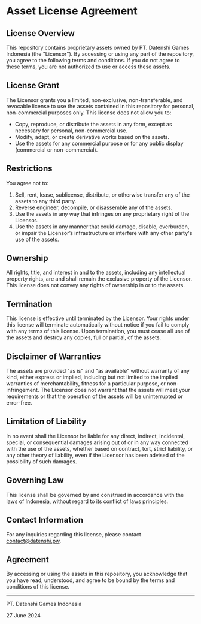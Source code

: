 # Asset License Agreement

## License Overview

This repository contains proprietary assets owned by PT. Datenshi Games Indonesia (the "Licensor"). By accessing or using any part of the repository, you agree to the following terms and conditions. If you do not agree to these terms, you are not authorized to use or access these assets.

## License Grant

The Licensor grants you a limited, non-exclusive, non-transferable, and revocable license to use the assets contained in this repository for personal, non-commercial purposes only. This license does not allow you to:
- Copy, reproduce, or distribute the assets in any form, except as necessary for personal, non-commercial use.
- Modify, adapt, or create derivative works based on the assets.
- Use the assets for any commercial purpose or for any public display (commercial or non-commercial).

## Restrictions

You agree not to:
1. Sell, rent, lease, sublicense, distribute, or otherwise transfer any of the assets to any third party.
2. Reverse engineer, decompile, or disassemble any of the assets.
3. Use the assets in any way that infringes on any proprietary right of the Licensor.
4. Use the assets in any manner that could damage, disable, overburden, or impair the Licensor’s infrastructure or interfere with any other party's use of the assets.

## Ownership

All rights, title, and interest in and to the assets, including any intellectual property rights, are and shall remain the exclusive property of the Licensor. This license does not convey any rights of ownership in or to the assets.

## Termination

This license is effective until terminated by the Licensor. Your rights under this license will terminate automatically without notice if you fail to comply with any terms of this license. Upon termination, you must cease all use of the assets and destroy any copies, full or partial, of the assets.

## Disclaimer of Warranties

The assets are provided "as is" and "as available" without warranty of any kind, either express or implied, including but not limited to the implied warranties of merchantability, fitness for a particular purpose, or non-infringement. The Licensor does not warrant that the assets will meet your requirements or that the operation of the assets will be uninterrupted or error-free.

## Limitation of Liability

In no event shall the Licensor be liable for any direct, indirect, incidental, special, or consequential damages arising out of or in any way connected with the use of the assets, whether based on contract, tort, strict liability, or any other theory of liability, even if the Licensor has been advised of the possibility of such damages.

## Governing Law

This license shall be governed by and construed in accordance with the laws of Indonesia, without regard to its conflict of laws principles.

## Contact Information

For any inquiries regarding this license, please contact contact@datenshi.pw.

## Agreement

By accessing or using the assets in this repository, you acknowledge that you have read, understood, and agree to be bound by the terms and conditions of this license.

---

PT. Datenshi Games Indonesia

27 June 2024


